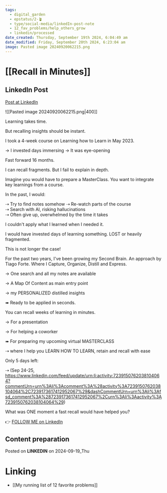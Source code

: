 ```yaml
---
tags:
  - digital_garden
  - epstatus/2-🪴
  - type/social-media/linkedIn-post-note
  - 12_fav_problems/help_others_grow
  - linkedin/processed
date_created: Thursday, September 19th 2024, 6:04:49 am
date_modified: Friday, September 20th 2024, 6:23:04 am
image: Pasted image 20240920062215.png
---
```

# [[Recall in Minutes]]
## LinkedIn Post
[Post at LinkedIn](https://www.linkedin.com/posts/sebastiankamilli_learning-takes-time-but-recalling-insights-activity-7242412229826936833-UQCn?utm_source=share&utm_medium=member_desktop)

![[Pasted image 20240920062215.png|400]]  

Learning takes time.

But recalling insights should be instant.

I took a 4-week course on Learning how to Learn in May 2023. 

→ I invested days immersing
→ It was eye-opening 

Fast forward 16 months. 

I can recall fragments. 
But I fail to explain in depth.

Imagine you would have to prepare a MasterClass.
You want to integrate key learnings from a course.

In the past, I would:

⇢ Try to find notes somehow
⇢ Re-watch parts of the course  
⇢ Search with AI, risking hallucinations  
⇢ Often give up, overwhelmed by the time it takes

I couldn't apply what I learned when I needed it.

I would have invested days of learning something.
LOST or heavily fragmented.

This is not longer the case!

For the past two years, I've been growing my Second Brain. 
An approach by Tiago Forte.
Where I Capture, Organize, Distill and Express.

→ One search and all my notes are available

→ A Map Of Content as main entry point

→ my PERSONALIZED distilled insights

➠ Ready to be applied in seconds.

You can recall weeks of learning in minutes. 

→ For a presentation

→ For helping a coworker

➠ For preparing my upcoming virtual MASTERCLASS 

⇢ where I help you LEARN HOW TO LEARN, retain and recall with ease

Only 5 days left:

⇢ (Sep 24-25, https://www.linkedin.com/feed/update/urn:li:activity:7239150762038104064?commentUrn=urn%3Ali%3Acomment%3A%28activity%3A7239150762038104064%2C7239173617412952067%29&dashCommentUrn=urn%3Ali%3Afsd_comment%3A%287239173617412952067%2Curn%3Ali%3Aactivity%3A7239150762038104064%29)

What was ONE moment a fast recall would have helped you?

👉 [FOLLOW ME on LinkedIn](https://www.linkedin.com/comm/mynetwork/discovery-see-all?usecase=PEOPLE_FOLLOWS&followMember=sebastiankamilli)

## Content preparation

Posted on **LINKEDIN** on 2024-09-19_Thu
# Linking
+ [[My running list of 12 favorite problems]]